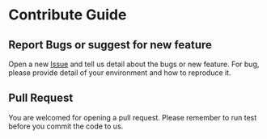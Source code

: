 # Contribute Guide

## Report Bugs or suggest for new feature
Open a new [Issue](https://github.com/guardian-ils/Guardian/issues/new)
and tell us detail about the bugs or new feature.
For bug, please provide detail of your environment and how to reproduce it.

## Pull Request
You are welcomed for opening a pull request.
Please remember to run test before you commit the code to us.
